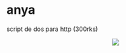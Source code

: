 # anya
script de dos para http (300rks)
<center>
<img src="https://i.ibb.co/Nx0LFck/Screenshot-1.png">
